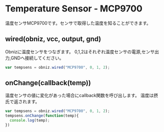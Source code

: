 # Temperature Sensor - MCP9700
温度センサMCP9700です。センサで取得した温度を知ることができます。

## wired(obniz, vcc, output, gnd)
Obnizに温度センサをつなぎます。
0,1,2はそれぞれ温度センサの電源,センサ出力,GNDへ接続してください。

```javascript
var tempsens = obniz.wired("MCP9700", 0, 1, 2);
```

## onChange(callback(temp))
温度センサの値に変化があった場合にcallback関数を呼び出します。
温度は摂氏で返されます。

```javascript
var tempsens = obniz.wired("MCP9700", 0, 1, 2);
tempsens.onChange(function(temp){
  console.log(temp);
})
```